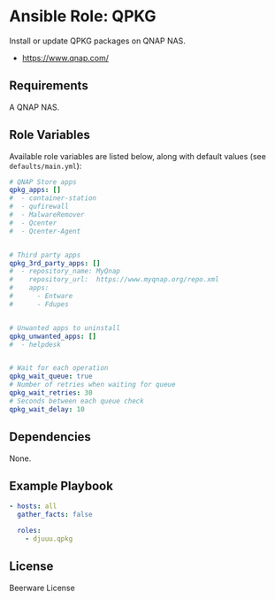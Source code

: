 Ansible Role: QPKG
==================

Install or update QPKG packages on QNAP NAS.

- https://www.qnap.com/

Requirements
------------

A QNAP NAS.

Role Variables
--------------

Available role variables are listed below, along with default values (see `defaults/main.yml`):

```yaml
# QNAP Store apps
qpkg_apps: []
#  - container-station
#  - qufirewall
#  - MalwareRemover
#  - Qcenter
#  - Qcenter-Agent


# Third party apps
qpkg_3rd_party_apps: []
#  - repository_name: MyQnap
#    repository_url:  https://www.myqnap.org/repo.xml
#    apps:
#      - Entware
#      - Fdupes


# Unwanted apps to uninstall
qpkg_unwanted_apps: []
#  - helpdesk


# Wait for each operation
qpkg_wait_queue: true
# Number of retries when waiting for queue
qpkg_wait_retries: 30
# Seconds between each queue check
qpkg_wait_delay: 10
```

Dependencies
------------

None.

Example Playbook
----------------

```yaml
- hosts: all
  gather_facts: false

  roles:
    - djuuu.qpkg
```

License
-------

Beerware License
